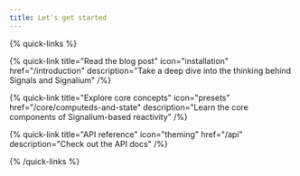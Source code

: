 ```yaml
---
title: Let's get started
---
```


{% quick-links %}

{% quick-link title="Read the blog post" icon="installation" href="/introduction" description="Take a deep dive into the thinking behind Signals and Signalium" /%}

{% quick-link title="Explore core concepts" icon="presets" href="/core/computeds-and-state" description="Learn the core components of Signalium-based reactivity" /%}

{% quick-link title="API reference" icon="theming" href="/api" description="Check out the API docs" /%}

{% /quick-links %}
